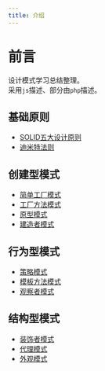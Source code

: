 ```yaml
---
title: 介绍
---
```

# 前言
设计模式学习总结整理。  
采用`js`描述、部分由`php`描述。

## 基础原则
* [SOLID五大设计原则](./基础原则/solid.md)
* [迪米特法则](./基础原则/迪米特法则.md)

## 创建型模式
* [简单工厂模式](./创建型模式/简单工厂模式.md)
* [工厂方法模式](./创建型模式/工厂方法模式.md)
* [原型模式](./创建型模式/原型模式.md)
* [建造者模式](./创建型模式/建造者模式.md)

## 行为型模式
* [策略模式](./行为型模式/策略模式.md)
* [模板方法模式](./行为型模式/模板方法模式.md)
* [观察者模式](./行为型模式/观察者模式.md)

## 结构型模式
* [装饰者模式](./结构型模式/装饰者模式.md)
* [代理模式](./结构型模式/代理模式.md)
* [外观模式](./结构型模式/外观模式.md)